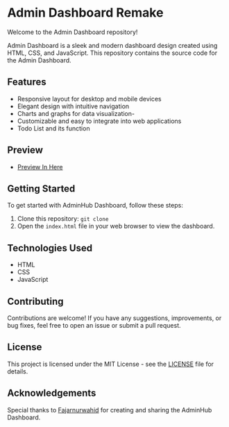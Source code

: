 # Admin Dashboard Remake

Welcome to the Admin Dashboard repository!

Admin Dashboard is a sleek and modern dashboard design created using HTML, CSS, and JavaScript. This repository contains the source code for the Admin Dashboard.

## Features

- Responsive layout for desktop and mobile devices
- Elegant design with intuitive navigation
- Charts and graphs for data visualization-
- Customizable and easy to integrate into web applications
- Todo List and its function

## Preview

- [Preview In Here](https://affndiangrh.github.io/admindashboard)

## Getting Started

To get started with AdminHub Dashboard, follow these steps:

1. Clone this repository: `git clone `
2. Open the `index.html` file in your web browser to view the dashboard.

## Technologies Used

- HTML
- CSS
- JavaScript

## Contributing

Contributions are welcome! If you have any suggestions, improvements, or bug fixes, feel free to open an issue or submit a pull request.

## License

This project is licensed under the MIT License - see the [LICENSE](LICENSE) file for details.

## Acknowledgements

Special thanks to [Fajarnurwahid](https://github.com/fajarnurwahid) for creating and sharing the AdminHub Dashboard.
